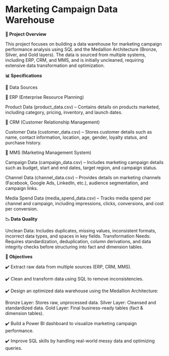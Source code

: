 # Marketing Campaign Data Warehouse
**📌 Project Overview**

This project focuses on building a data warehouse for marketing campaign performance analysis using SQL and the Medallion Architecture (Bronze, Silver, and Gold layers). The data is sourced from multiple systems, including ERP, CRM, and MMS, and is initially uncleaned, requiring extensive data transformation and optimization.

**📊 Specifications**

📂 Data Sources

🔹 ERP (Enterprise Resource Planning)

Product Data (product_data.csv) – Contains details on products marketed, including category, pricing, inventory, and launch dates.

🔹 CRM (Customer Relationship Management)

Customer Data (customer_data.csv) – Stores customer details such as name, contact information, location, age, gender, loyalty status, and purchase history.

🔹 MMS (Marketing Management System)

Campaign Data (campaign_data.csv) – Includes marketing campaign details such as budget, start and end dates, target region, and campaign status.

Channel Data (channel_data.csv) – Provides details on marketing channels (Facebook, Google Ads, LinkedIn, etc.), audience segmentation, and campaign links.

Media Spend Data (media_spend_data.csv) – Tracks media spend per channel and campaign, including impressions, clicks, conversions, and cost per conversion.

**📉 Data Quality**

Unclean Data: Includes duplicates, missing values, inconsistent formats, incorrect data types, and spaces in key fields.
Transformation Needs: Requires standardization, deduplication, column derivations, and data integrity checks before structuring into fact and dimension tables.

**🎯 Objectives**

✔️ Extract raw data from multiple sources (ERP, CRM, MMS).

✔️ Clean and transform data using SQL to remove inconsistencies.

✔️ Design an optimized data warehouse using the Medallion Architecture:

Bronze Layer: Stores raw, unprocessed data.
Silver Layer: Cleansed and standardized data.
Gold Layer: Final business-ready tables (fact & dimension tables).

✔️ Build a Power BI dashboard to visualize marketing campaign performance.

✔️ Improve SQL skills by handling real-world messy data and optimizing queries.
